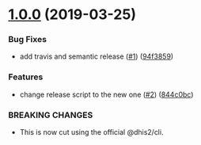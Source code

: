 # [1.0.0](https://github.com/dhis2/cli-helpers-engine/compare/v0.13.0...v1.0.0) (2019-03-25)


### Bug Fixes

* add travis and semantic release ([#1](https://github.com/dhis2/cli-helpers-engine/issues/1)) ([94f3859](https://github.com/dhis2/cli-helpers-engine/commit/94f3859))


### Features

* change release script to the new one ([#2](https://github.com/dhis2/cli-helpers-engine/issues/2)) ([844c0bc](https://github.com/dhis2/cli-helpers-engine/commit/844c0bc))


### BREAKING CHANGES

* This is now cut using the official @dhis2/cli.

